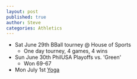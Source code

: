 ```yaml
---
layout: post
published: true
author: Steve
categories: Athletics
---
```

* Sat June 29th BBall tourney @ House of Sports
  * One day tourney, 4 games, 4 wins
* Sun June 30th PhilUSA Playoffs vs. 'Green'
  * Won 69-67
* Mon July 1st [Yoga](https://www.instagram.com/tvyogi)
